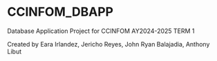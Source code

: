 # CCINFOM_DBAPP
Database Application Project for CCINFOM AY2024-2025 TERM 1


Created by Eara Irlandez, Jericho Reyes, John Ryan Balajadia, Anthony Libut
